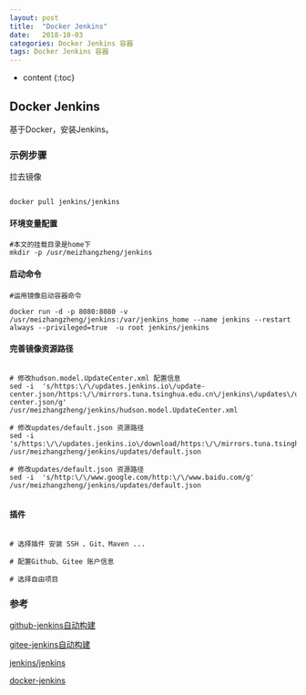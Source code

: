 ```yaml
---
layout: post
title:  "Docker Jenkins"
date:   2018-10-03 
categories: Docker Jenkins 容器
tags: Docker Jenkins 容器
---
```


* content
{:toc}

## Docker Jenkins

   基于Docker，安装Jenkins。


### 示例步骤

拉去镜像

```

docker pull jenkins/jenkins

```

#### 环境变量配置

```
#本文的挂载目录是home下
mkdir -p /usr/meizhangzheng/jenkins

```

#### 启动命令

```
#运用镜像启动容器命令

docker run -d -p 8080:8080 -v /usr/meizhangzheng/jenkins:/var/jenkins_home --name jenkins --restart always --privileged=true  -u root jenkins/jenkins

```

#### 完善镜像资源路径

```

# 修改hudson.model.UpdateCenter.xml 配置信息
sed -i  's/https:\/\/updates.jenkins.io\/update-center.json/https:\/\/mirrors.tuna.tsinghua.edu.cn\/jenkins\/updates\/update-center.json/g' /usr/meizhangzheng/jenkins/hudson.model.UpdateCenter.xml

# 修改updates/default.json 资源路径
sed -i  's/https:\/\/updates.jenkins.io\/download/https:\/\/mirrors.tuna.tsinghua.edu.cn\/jenkins/g' /usr/meizhangzheng/jenkins/updates/default.json

# 修改updates/default.json 资源路径
sed -i  's/http:\/\/www.google.com/http:\/\/www.baidu.com/g' /usr/meizhangzheng/jenkins/updates/default.json


```


#### 插件

```

# 选择插件 安装 SSH 、Git、Maven ...

# 配置Github、Gitee 账户信息

# 选择自由项目

```

### 参考

[github-jenkins自动构建](https://www.cnblogs.com/weschen/p/6867885.html)

[gitee-jenkins自动构建](https://gitee.com/help/articles/4193)

[jenkins/jenkins](https://www.cnblogs.com/dreammer/p/13670222.html)

[docker-jenkins](https://www.cnblogs.com/nhdlb/p/12576273.html)